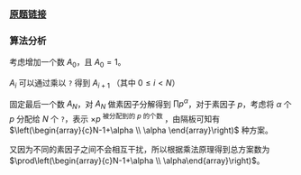 ### [原题链接](https://www.luogu.com.cn/problem/AT_arc116_c)

### 算法分析
考虑增加一个数  $A_{0}$，且  $A_{0}=1$。


$A_{i}$  可以通过乘以 `?` 得到  $A_{i+1}$  （其中  $0 \leq i < N$）
 
固定最后一个数  $A_{N}$，对  $A_{N}$  做素因子分解得到  $\prod p^{\alpha}$，对于素因子 $p$，考虑将 $\alpha$ 个 $p$ 分配给 $N$ 个 `?`，表示 $\times p ^{\text { 被分配到的 } p \text { 的个数 }}$，由隔板可知有 $\left(\begin{array}{c}N-1+\alpha \\
\alpha
\end{array}\right)$ 种方案。

又因为不同的素因子之间不会相互干扰，所以根据乘法原理得到总方案数为  $\prod\left(\begin{array}{c}N-1+\alpha \\ \alpha\end{array}\right)$。 
